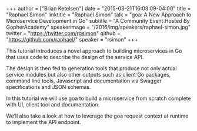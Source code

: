 +++
author = ["Brian Ketelsen"]
date = "2015-03-21T16:03:09-04:00"
title = "Raphael Simon"
linktitle = "Raphael Simon"
talk = "goa: A New Approach to Microservice Development in Go"
subtitle = "A Community Event Hosted By GopherAcademy"
speakerimage = "/2016/img/speakers/raphael-simon.jpg"
twitter = "https://twitter.com/rgsimon"
github = "https://github.com/raphael/"
speaker = "rsimon"
+++

This tutorial introduces a novel approach to building microservices in Go that uses code to describe the design of the service API.

The design is then fed to generation tools that produce not only actual service modules but also other outputs such as client Go packages, command line tools, Javascript and documentation via Swagger specifications and JSON schemas.

In this tutorial we will use goa to build a microservice from scratch complete with UI, client tool and documentation.

We’ll also take a look at how to leverage the goa request context at runtime to implement the API endpoint.
